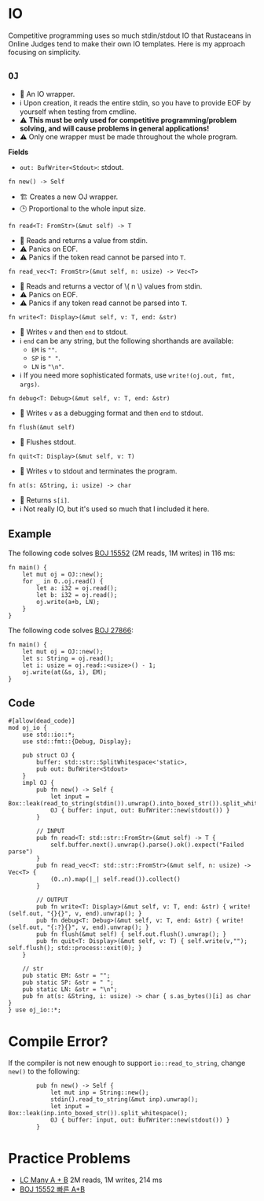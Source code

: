 # IO

Competitive programming uses so much stdin/stdout IO that Rustaceans in Online Judges tend to make their own IO templates. Here is my approach focusing on simplicity.

## `OJ`

- 💬 An IO wrapper.
- ℹ️ Upon creation, it reads the entire stdin, so you have to provide EOF by yourself when testing from cmdline.
- ⚠️ **This must be only used for competitive programming/problem solving, and will cause problems in general applications!**
- ⚠️ Only one wrapper must be made throughout the whole program.

**Fields**

- `out: BufWriter<Stdout>`: stdout.

`fn new() -> Self`

- 🏗️ Creates a new OJ wrapper.
- 🕒 Proportional to the whole input size.

`fn read<T: FromStr>(&mut self) -> T`

- 💬 Reads and returns a value from stdin.
- ⚠️ Panics on EOF.
- ⚠️ Panics if the token read cannot be parsed into `T`.

`fn read_vec<T: FromStr>(&mut self, n: usize) -> Vec<T>`

- 💬 Reads and returns a vector of \\( n \\) values from stdin.
- ⚠️ Panics on EOF.
- ⚠️ Panics if any token read cannot be parsed into `T`.

`fn write<T: Display>(&mut self, v: T, end: &str)`

- 💬 Writes `v` and then `end` to stdout.
- ℹ️ `end` can be any string, but the following shorthands are available:
  - `EM` is `""`.
  - `SP` is `" "`.
  - `LN` is `"\n"`.
- ℹ️ If you need more sophisticated formats, use `write!(oj.out, fmt, args)`.

`fn debug<T: Debug>(&mut self, v: T, end: &str)`

- 💬 Writes `v` as a debugging format and then `end` to stdout.

`fn flush(&mut self)`

- 💬 Flushes stdout.

`fn quit<T: Display>(&mut self, v: T)`

- 💬 Writes `v` to stdout and terminates the program.

`fn at(s: &String, i: usize) -> char`

- 💬 Returns `s[i]`.
- ℹ️ Not really IO, but it's used so much that I included it here.

## Example

The following code solves [BOJ 15552](https://www.acmicpc.net/problem/15552) (2M reads, 1M writes) in 116 ms:

```rust,noplayground
fn main() {
    let mut oj = OJ::new();
    for _ in 0..oj.read() {
        let a: i32 = oj.read();
        let b: i32 = oj.read();
        oj.write(a+b, LN);
    }
}
```

The following code solves [BOJ 27866](https://www.acmicpc.net/problem/27866):
```rust,noplayground
fn main() {
    let mut oj = OJ::new();
    let s: String = oj.read();
    let i: usize = oj.read::<usize>() - 1;
    oj.write(at(&s, i), EM);
}
```

## Code
```rust,noplayground
#[allow(dead_code)]
mod oj_io {
    use std::io::*;
    use std::fmt::{Debug, Display};

    pub struct OJ {
        buffer: std::str::SplitWhitespace<'static>,
        pub out: BufWriter<Stdout>
    }
    impl OJ {
        pub fn new() -> Self {
            let input = Box::leak(read_to_string(stdin()).unwrap().into_boxed_str()).split_whitespace();
            OJ { buffer: input, out: BufWriter::new(stdout()) }
        }

        // INPUT
        pub fn read<T: std::str::FromStr>(&mut self) -> T {
            self.buffer.next().unwrap().parse().ok().expect("Failed parse")
        }
        pub fn read_vec<T: std::str::FromStr>(&mut self, n: usize) -> Vec<T> {
            (0..n).map(|_| self.read()).collect()
        }

        // OUTPUT
        pub fn write<T: Display>(&mut self, v: T, end: &str) { write!(self.out, "{}{}", v, end).unwrap(); }
        pub fn debug<T: Debug>(&mut self, v: T, end: &str) { write!(self.out, "{:?}{}", v, end).unwrap(); }
        pub fn flush(&mut self) { self.out.flush().unwrap(); }
        pub fn quit<T: Display>(&mut self, v: T) { self.write(v,""); self.flush(); std::process::exit(0); }
    }

    // str
    pub static EM: &str = "";
    pub static SP: &str = " ";
    pub static LN: &str = "\n";
    pub fn at(s: &String, i: usize) -> char { s.as_bytes()[i] as char }
} use oj_io::*;
```

# Compile Error?
If the compiler is not new enough to support `io::read_to_string`, change `new()` to the following:

```rust,noplayground
        pub fn new() -> Self {
            let mut inp = String::new();
            stdin().read_to_string(&mut inp).unwrap();
            let input = Box::leak(inp.into_boxed_str()).split_whitespace();
            OJ { buffer: input, out: BufWriter::new(stdout()) }
        }
```

# Practice Problems
- [LC Many A + B](https://judge.yosupo.jp/problem/many_aplusb) 2M reads, 1M writes, 214 ms
- [BOJ 15552 빠른 A+B](https://www.acmicpc.net/problem/15552)
